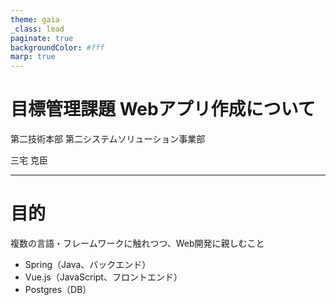 ```yaml
---
theme: gaia
_class: lead
paginate: true
backgroundColor: #fff
marp: true
---
```


# **目標管理課題 Webアプリ作成について**

第二技術本部  第二システムソリューション事業部

三宅 克臣

---

# 目的

複数の言語・フレームワークに触れつつ、Web開発に親しむこと

- Spring（Java、バックエンド）
- Vue.js（JavaScript、フロントエンド）
- Postgres（DB）
